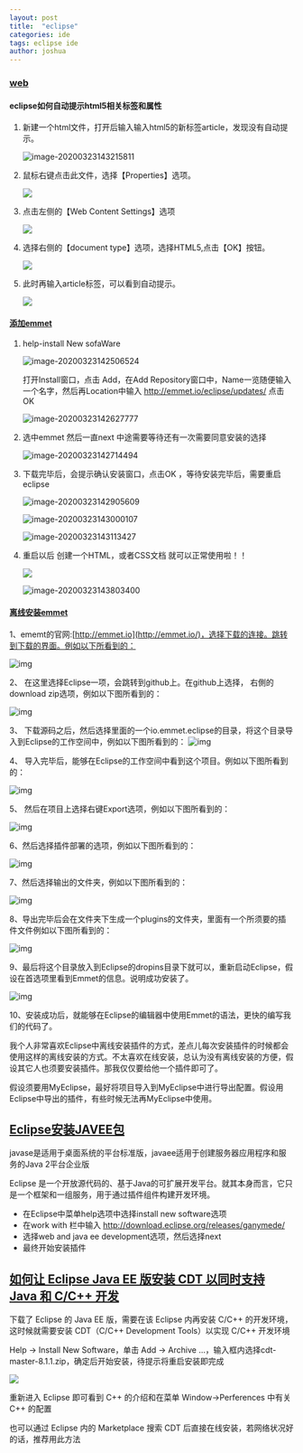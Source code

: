 ```yaml
---
layout: post
title:  "eclipse"
categories: ide
tags: eclipse ide
author: joshua
---
```


### [web](https://jingyan.baidu.com/article/6181c3e087967a152ff1536a.html)

#### eclipse如何自动提示html5相关标签和属性

1. 新建一个html文件，打开后输入输入html5的新标签article，发现没有自动提示。

   ![image-20200323143215811](https://raw.githubusercontent.com/holyvan/img/master/gsimg/image-20200323143215811.png)

2. 鼠标右键点击此文件，选择【Properties】选项。

   ![](https://raw.githubusercontent.com/holyvan/img/master/gsimg/4b90f603738da9771e2669f9b651f8198718e3d3.png)

3. 点击左侧的【Web Content Settings】选项

   ![](https://raw.githubusercontent.com/holyvan/img/master/gsimg/96dda144ad3459823d6509400af431adcaef8471.png)

4. 选择右侧的【document type】选项，选择HTML5,点击【OK】按钮。

   ![](https://raw.githubusercontent.com/holyvan/img/master/gsimg/7dd98d1001e93901bd7e62ec7dec54e737d196e0.png)

5. 此时再输入article标签，可以看到自动提示。

   ![](https://raw.githubusercontent.com/holyvan/img/master/gsimg/cf1b9d16fdfaaf5143446e6d8a5494eef11f7ab9.png)



#### [添加emmet](https://jingyan.baidu.com/article/d713063507e72313fdf475ff.html)

1. help-install New sofaWare

   ![image-20200323142506524](https://raw.githubusercontent.com/holyvan/img/master/gsimg/image-20200323142506524.png)

   打开Install窗口，点击 Add，在Add Repository窗口中，Name一览随便输入一个名字，然后再Location中输入 http://emmet.io/eclipse/updates/ 点击OK

   ![image-20200323142627777](https://raw.githubusercontent.com/holyvan/img/master/gsimg/image-20200323142627777.png)

2. 选中emmet 然后一直next 中途需要等待还有一次需要同意安装的选择

   ![image-20200323142714494](https://raw.githubusercontent.com/holyvan/img/master/gsimg/image-20200323142714494.png)

3. 下载完毕后，会提示确认安装窗口，点击OK ，等待安装完毕后，需要重启eclipse

   ![image-20200323142905609](https://raw.githubusercontent.com/holyvan/img/master/gsimg/image-20200323142905609.png)

   ![image-20200323143000107](https://raw.githubusercontent.com/holyvan/img/master/gsimg/image-20200323143000107.png)

   ![image-20200323143113427](https://raw.githubusercontent.com/holyvan/img/master/gsimg/image-20200323143113427.png)

4. 重启以后 创建一个HTML，或者CSS文档 就可以正常使用啦！！

   ![](https://raw.githubusercontent.com/holyvan/img/master/gsimg/20200323144441.png)

   ![image-20200323143803400](https://raw.githubusercontent.com/holyvan/img/master/gsimg/image-20200323143803400.png)



#### [离线安装emmet](https://www.cnblogs.com/lxjshuju/p/7136420.html)

1、ememt的官网:[http://emmet.io](http://emmet.io/)，选择下载的连接。跳转到下载的界面。例如以下所看到的：

![img](http://img.blog.csdn.net/20150623105621689?watermark/2/text/aHR0cDovL2Jsb2cuY3Nkbi5uZXQvbG9uZ3l1aG9tZQ==/font/5a6L5L2T/fontsize/400/fill/I0JBQkFCMA==/dissolve/70/gravity/Center)

2、 在这里选择Eclipse一项，会跳转到github上。在github上选择， 右側的download zip选项，例如以下图所看到的：

![img](http://img.blog.csdn.net/20150623105637579?watermark/2/text/aHR0cDovL2Jsb2cuY3Nkbi5uZXQvbG9uZ3l1aG9tZQ==/font/5a6L5L2T/fontsize/400/fill/I0JBQkFCMA==/dissolve/70/gravity/Center)

3、 下载源码之后，然后选择里面的一个io.emmet.eclipse的目录，将这个目录导入到Eclipse的工作空间中，例如以下图所看到的：
![img](http://img.blog.csdn.net/20150623105655500?watermark/2/text/aHR0cDovL2Jsb2cuY3Nkbi5uZXQvbG9uZ3l1aG9tZQ==/font/5a6L5L2T/fontsize/400/fill/I0JBQkFCMA==/dissolve/70/gravity/Center)

4、 导入完毕后，能够在Eclipse的工作空间中看到这个项目。例如以下图所看到的：

![img](http://img.blog.csdn.net/20150623105716084?watermark/2/text/aHR0cDovL2Jsb2cuY3Nkbi5uZXQvbG9uZ3l1aG9tZQ==/font/5a6L5L2T/fontsize/400/fill/I0JBQkFCMA==/dissolve/70/gravity/Center)

5、 然后在项目上选择右键Export选项，例如以下图所看到的：

![img](http://img.blog.csdn.net/20150623105737395?watermark/2/text/aHR0cDovL2Jsb2cuY3Nkbi5uZXQvbG9uZ3l1aG9tZQ==/font/5a6L5L2T/fontsize/400/fill/I0JBQkFCMA==/dissolve/70/gravity/Center)

6、然后选择插件部署的选项，例如以下图所看到的：

![img](http://img.blog.csdn.net/20150623105754611?watermark/2/text/aHR0cDovL2Jsb2cuY3Nkbi5uZXQvbG9uZ3l1aG9tZQ==/font/5a6L5L2T/fontsize/400/fill/I0JBQkFCMA==/dissolve/70/gravity/Center)

7、然后选择输出的文件夹，例如以下图所看到的：

![img](http://img.blog.csdn.net/20150623105812838?watermark/2/text/aHR0cDovL2Jsb2cuY3Nkbi5uZXQvbG9uZ3l1aG9tZQ==/font/5a6L5L2T/fontsize/400/fill/I0JBQkFCMA==/dissolve/70/gravity/Center)

8、导出完毕后会在文件夹下生成一个plugins的文件夹，里面有一个所须要的插件文件例如以下图所看到的：

![img](http://img.blog.csdn.net/20150623105828239?%3C/p%3E%3Cp%3Ewatermark/2/text/aHR0cDovL2Jsb2cuY3Nkbi5uZXQvbG9uZ3l1aG9tZQ==/font/5a6L5L2T/fontsize/400/fill/I0JBQkFCMA==/dissolve/70/gravity/Center)

9、最后将这个目录放入到Eclipse的dropins目录下就可以，重新启动Eclipse，假设在首选项里看到Emmet的信息。说明成功安装了。

![img](http://img.blog.csdn.net/20150623105847478?watermark/2/text/aHR0cDovL2Jsb2cuY3Nkbi5uZXQvbG9uZ3l1aG9tZQ==/font/5a6L5L2T/fontsize/400/fill/I0JBQkFCMA==/dissolve/70/gravity/Center)

10、安装成功后，就能够在Eclipse的编辑器中使用Emmet的语法，更快的编写我们的代码了。

我个人非常喜欢Eclipse中离线安装插件的方式，差点儿每次安装插件的时候都会使用这样的离线安装的方式。不太喜欢在线安装，总认为没有离线安装的方便，假设其它人也须要安装插件。那我仅仅要给他一个插件即可了。

假设须要用MyEclipse，最好将项目导入到MyEclipse中进行导出配置。假设用Eclipse中导出的插件，有些时候无法再MyEclipse中使用。





## [Eclipse安装JAVEE包](https://www.cnblogs.com/anyuzk/p/11048326.html)

javase是适用于桌面系统的平台标准版，javaee适用于创建服务器应用程序和服务的Java 2平台企业版

Eclipse 是一个开放源代码的、基于Java的可扩展开发平台。就其本身而言，它只是一个框架和一组服务，用于通过插件组件构建开发环境。

- 在Eclipse中菜单help选项中选择install new software选项
- 在work with 栏中输入 http://download.eclipse.org/releases/ganymede/
- 选择web and java ee development选项，然后选择next
- 最终开始安装插件





## [如何让 Eclipse Java EE 版安装 CDT 以同时支持 Java 和 C/C++ 开发](https://blog.csdn.net/joyous/article/details/8589484)

下载了 Eclipse 的 Java EE 版，需要在该 Eclipse 内再安装 C/C++ 的开发环境，这时候就需要安装 CDT（C/C++ Development Tools）以实现 C/C++ 开发环境

Help -> Install New Software，单击 Add -> Archive ...，输入框内选择cdt-master-8.1.1.zip，确定后开始安装，待提示将重启安装即完成

![](https://raw.githubusercontent.com/holyvan/img/master/gsimg/20200325105539.JPG)

重新进入 Eclipse 即可看到 C++ 的介绍和在菜单 Window->Perferences 中有关 C++ 的配置

也可以通过 Eclipse 内的 Marketplace 搜索 CDT 后直接在线安装，若网络状况好的话，推荐用此方法

